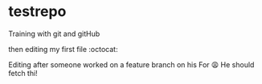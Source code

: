 testrepo
========

Training with git and gitHub

then editing my first file :octocat:

Editing after someone worked on a feature branch on his For :weary:
He should fetch thi!
